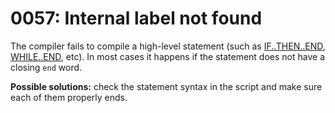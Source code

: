 # 0057: Internal label not found

The compiler fails to compile a high-level statement \(such as [IF..THEN..END](../../coding/conditions.md#high-level-constructs), [WHILE..END](../../coding/loops.md), etc\). In most cases it happens if the statement does not have a closing `end` word.

**Possible solutions:** check the statement syntax in the script and make sure each of them properly ends.

